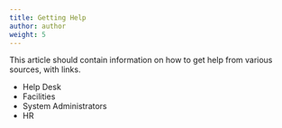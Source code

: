 ```yaml
---
title: Getting Help
author: author
weight: 5
---
```


This article should contain information on how to get help from various sources, with links.

* Help Desk
* Facilities
* System Administrators
* HR
